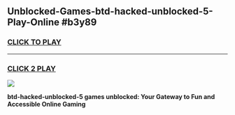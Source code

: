 
## Unblocked-Games-btd-hacked-unblocked-5-Play-Online #b3y89
<h3>
<a href="https://news.freeplayer.one?title=btd-hacked-unblocked-5&ref=3">CLICK TO PLAY</a></h3>
<hr>

<h3>
<a href="https://news.freeplayer.one?title=btd-hacked-unblocked-5&ref=3">CLICK 2 PLAY</a>
  
</h3>

<a href="https://news.freeplayer.one?title=btd-hacked-unblocked-5&ref=3"><img src="https://clearcache.store/games.png"></a>


**btd-hacked-unblocked-5 games unblocked: Your Gateway to Fun and Accessible Online Gaming**
